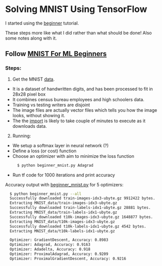 # Solving MNIST Using TensorFlow

I started using the [beginner](https://www.tensorflow.org/tutorials/mnist/beginners/) tutorial.


These steps more like what I did rather than what should be done! Also some notes along with it.


## Follow [MNIST For ML Beginners](https://www.tensorflow.org/tutorials/mnist/beginners/)

### Steps:

1. Get the MNIST [data](http://yann.lecun.com/exdb/mnist/).
  - It is a dataset of handwritten digits, and has been processed to fit in 28x28 pixel box
  - It combines census bureau employees and high schoolers data.
  - Training vs testing writers are disjoint
  - The image files are actually vector files which tells you how the image looks, without showing it.
  - The the [import](https://github.com/tensorflow/tensorflow/blob/master/tensorflow/examples/tutorials/mnist/mnist_softmax.py#L37) is likely to take couple of minutes to execute as it downloads data.

2. Running:
  - We setup a softmax layer in neural network (?)
  - Define a loss (or cost) function
  - Choose an optimizer with aim to minimize the loss function
    ```bash
      $ python beginner_mnist.py Adagrad
    ```
  - Run tf code for 1000 iterations and print accuracy

Accuracy output with [beginner_mnist.py](./beginner_mnist.py) for 5 optimizers:

```bash
  $ python beginner_mnist.py --all
  Successfully downloaded train-images-idx3-ubyte.gz 9912422 bytes.
  Extracting MNIST_data/train-images-idx3-ubyte.gz
  Successfully downloaded train-labels-idx1-ubyte.gz 28881 bytes.
  Extracting MNIST_data/train-labels-idx1-ubyte.gz
  Successfully downloaded t10k-images-idx3-ubyte.gz 1648877 bytes.
  Extracting MNIST_data/t10k-images-idx3-ubyte.gz
  Successfully downloaded t10k-labels-idx1-ubyte.gz 4542 bytes.
  Extracting MNIST_data/t10k-labels-idx1-ubyte.gz

  Optimizer: GradientDescent, Accuracy: 0.8983
  Optimizer: Adagrad, Accuracy: 0.9163
  Optimizer: Adadelta, Accuracy: 0.918
  Optimizer: ProximalAdagrad, Accuracy: 0.9209
  Optimizer: ProximalGradientDescent, Accuracy: 0.9216
```
